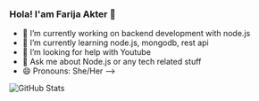 ### Hola! I'am Farija Akter 👋
- 🔭 I’m currently working on backend development with node.js
- 🌱 I’m currently learning node.js, mongodb, rest api 
- 🤔 I’m looking for help with Youtube
- 💬 Ask me about Node.js or any tech related stuff
- 😄 Pronouns: She/Her
-->

![GitHub Stats](https://github-readme-stats.vercel.app/api?username=FarijaAkter&theme=tokyonight)
